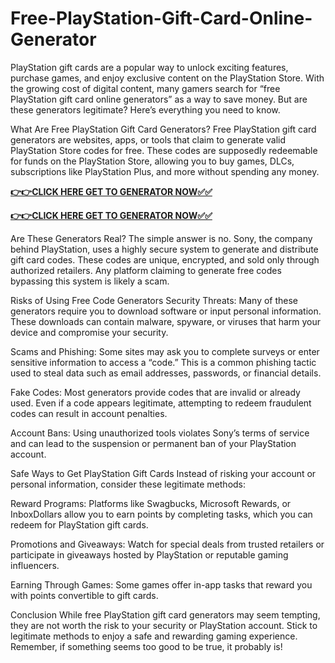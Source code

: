 # Free-PlayStation-Gift-Card-Online-Generator

PlayStation gift cards are a popular way to unlock exciting features, purchase games, and enjoy exclusive content on the PlayStation Store. With the growing cost of digital content, many gamers search for “free PlayStation gift card online generators” as a way to save money. But are these generators legitimate? Here’s everything you need to know.

What Are Free PlayStation Gift Card Generators?
Free PlayStation gift card generators are websites, apps, or tools that claim to generate valid PlayStation Store codes for free. These codes are supposedly redeemable for funds on the PlayStation Store, allowing you to buy games, DLCs, subscriptions like PlayStation Plus, and more without spending any money.

[**👉👉CLICK HERE GET TO GENERATOR NOW✅✅**](https://free24.raj-solution.com/free-psn-gift-card/)

[**👉👉CLICK HERE GET TO GENERATOR NOW✅✅**](https://free24.raj-solution.com/free-psn-gift-card/)


Are These Generators Real?
The simple answer is no. Sony, the company behind PlayStation, uses a highly secure system to generate and distribute gift card codes. These codes are unique, encrypted, and sold only through authorized retailers. Any platform claiming to generate free codes bypassing this system is likely a scam.

Risks of Using Free Code Generators
Security Threats: Many of these generators require you to download software or input personal information. These downloads can contain malware, spyware, or viruses that harm your device and compromise your security.

Scams and Phishing: Some sites may ask you to complete surveys or enter sensitive information to access a “code.” This is a common phishing tactic used to steal data such as email addresses, passwords, or financial details.

Fake Codes: Most generators provide codes that are invalid or already used. Even if a code appears legitimate, attempting to redeem fraudulent codes can result in account penalties.

Account Bans: Using unauthorized tools violates Sony’s terms of service and can lead to the suspension or permanent ban of your PlayStation account.

Safe Ways to Get PlayStation Gift Cards
Instead of risking your account or personal information, consider these legitimate methods:

Reward Programs: Platforms like Swagbucks, Microsoft Rewards, or InboxDollars allow you to earn points by completing tasks, which you can redeem for PlayStation gift cards.

Promotions and Giveaways: Watch for special deals from trusted retailers or participate in giveaways hosted by PlayStation or reputable gaming influencers.

Earning Through Games: Some games offer in-app tasks that reward you with points convertible to gift cards.

Conclusion
While free PlayStation gift card generators may seem tempting, they are not worth the risk to your security or PlayStation account. Stick to legitimate methods to enjoy a safe and rewarding gaming experience. Remember, if something seems too good to be true, it probably is!
